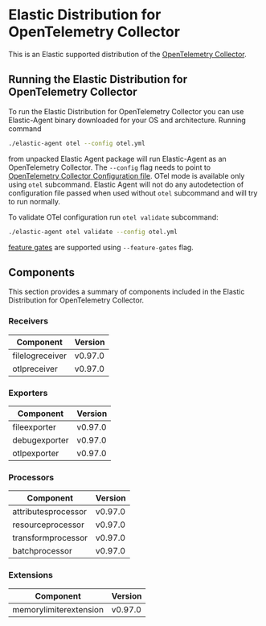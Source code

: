 # Elastic Distribution for OpenTelemetry Collector

This is an Elastic supported distribution of the [OpenTelemetry Collector](https://github.com/open-telemetry/opentelemetry-collector).

## Running the Elastic Distribution for OpenTelemetry Collector

To run the Elastic Distribution for OpenTelemetry Collector you can use Elastic-Agent binary downloaded for your OS and architecture. 
Running command 

```bash
./elastic-agent otel --config otel.yml
```

from unpacked Elastic Agent package will run Elastic-Agent as an OpenTelemetry Collector. The `--config` flag needs to point to [OpenTelemetry Collector Configuration file](https://opentelemetry.io/docs/collector/configuration/). OTel mode is available only using `otel` subcommand. Elastic Agent will not do any autodetection of configuration file passed when used without `otel` subcommand and will try to run normally.


To validate OTel configuration run `otel validate` subcommand:

```bash
./elastic-agent otel validate --config otel.yml
```

[feature gates](https://github.com/open-telemetry/opentelemetry-collector/blob/main/featuregate/README.md#controlling-gates) are supported using `--feature-gates` flag.

## Components

This section provides a summary of components included in the Elastic Distribution for OpenTelemetry Collector.


### Receivers

| Component | Version |
|---|---|
| filelogreceiver | v0.97.0|
| otlpreceiver | v0.97.0|




### Exporters

| Component | Version |
|---|---|
| fileexporter | v0.97.0|
| debugexporter | v0.97.0|
| otlpexporter | v0.97.0|




### Processors

| Component | Version |
|---|---|
| attributesprocessor | v0.97.0|
| resourceprocessor | v0.97.0|
| transformprocessor | v0.97.0|
| batchprocessor | v0.97.0|




### Extensions

| Component | Version |
|---|---|
| memorylimiterextension | v0.97.0|

